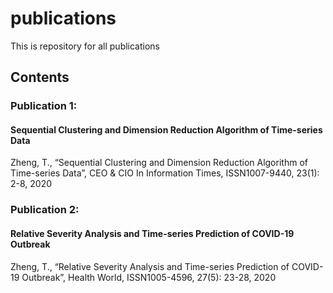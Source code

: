 # publications

This is repository for all publications

## Contents

### Publication 1: 
#### Sequential Clustering and Dimension Reduction Algorithm of Time-series Data

Zheng, T., “Sequential Clustering and Dimension Reduction Algorithm of Time-series Data”, CEO & CIO In Information Times, ISSN1007-9440, 23(1): 2-8, 2020

### Publication 2:
#### Relative Severity Analysis and Time-series Prediction of COVID-19 Outbreak

Zheng, T., “Relative Severity Analysis and Time-series Prediction of COVID-19 Outbreak”, Health World, ISSN1005-4596, 27(5): 23-28, 2020
